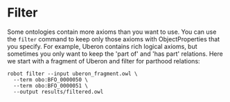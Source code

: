 # Filter

Some ontologies contain more axioms than you want to use. You can use the `filter` command to keep only those axioms with ObjectProperties that you specify. For example, Uberon contains rich logical axioms, but sometimes you only want to keep the 'part of' and 'has part' relations. Here we start with a fragment of Uberon and filter for parthood relations:

    robot filter --input uberon_fragment.owl \
      --term obo:BFO_0000050 \
      --term obo:BFO_0000051 \
      --output results/filtered.owl